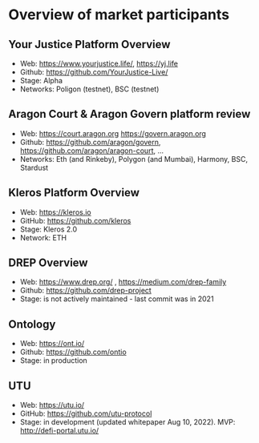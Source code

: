 # Overview of market participants

## Your Justice Platform Overview

- Web: https://www.yourjustice.life/, https://yj.life
- Github: https://github.com/YourJustice-Live/
- Stage: Alpha
- Networks: Poligon (testnet), BSC (testnet)
## Aragon Court & Aragon Govern platform review

- Web: https://court.aragon.org https://govern.aragon.org
- Github: https://github.com/aragon/govern, https://github.com/aragon/aragon-court, ...
- Networks: Eth (and Rinkeby), Polygon (and Mumbai), Harmony, BSC, Stardust

## Kleros Platform Overview

- Web: https://kleros.io
- GitHub: https://github.com/kleros
- Stage: Kleros 2.0
- Network: ETH

## DREP Overview

- Web: https://www.drep.org/ , https://medium.com/drep-family
- Github: https://github.com/drep-project
- Stage: is not actively maintained - last commit was in 2021
## Ontology

- Web: https://ont.io/
- Github: https://github.com/ontio
- Stage: in production

## UTU

- Web: https://utu.io/
- GitHub: https://github.com/utu-protocol
- Stage: in development (updated whitepaper Aug 10, 2022). MVP: http://defi-portal.utu.io/


